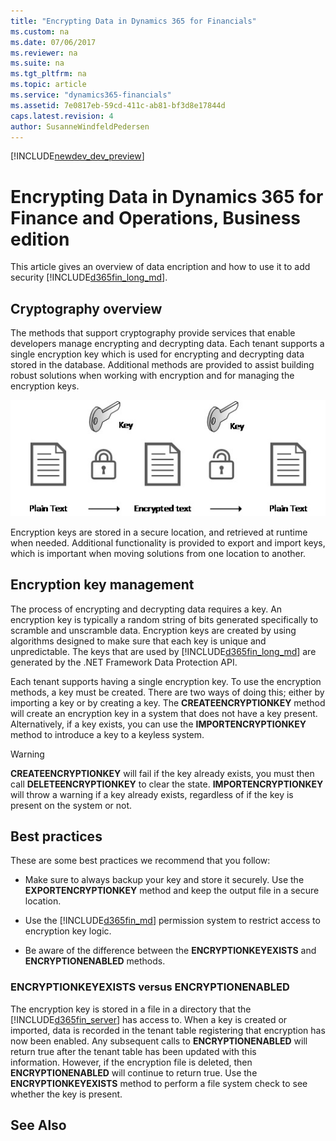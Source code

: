 ```yaml
---
title: "Encrypting Data in Dynamics 365 for Financials"
ms.custom: na
ms.date: 07/06/2017
ms.reviewer: na
ms.suite: na
ms.tgt_pltfrm: na
ms.topic: article
ms.service: "dynamics365-financials"
ms.assetid: 7e0817eb-59cd-411c-ab81-bf3d8e17844d
caps.latest.revision: 4
author: SusanneWindfeldPedersen
---
```


[!INCLUDE[newdev_dev_preview](includes/newdev_dev_preview.md)]

# Encrypting Data in Dynamics 365 for Finance and Operations, Business edition
This article gives an overview of data encription and how to use it to add security [!INCLUDE[d365fin_long_md](includes/d365fin_long_md.md)].

## Cryptography overview
The methods that support cryptography provide services that enable developers manage encrypting and decrypting data. Each tenant supports a single encryption key which is used for encrypting and decrypting data stored in the database. Additional methods are provided to assist building robust solutions when working with encryption and for managing the encryption keys.  

 ![Flow between plain text and encrypted text](media/Encryption.jpg "Encryption in Dynamics 365 Financials")  

Encryption keys are stored in a secure location, and retrieved at runtime when needed. Additional functionality is provided to export and import keys, which is important when moving solutions from one location to another.

## Encryption key management
 The process of encrypting and decrypting data requires a key. An encryption key is typically a random string of bits generated specifically to scramble and unscramble data. Encryption keys are created by using algorithms designed to make sure that each key is unique and unpredictable. The keys that are used by [!INCLUDE[d365fin_long_md](includes/d365fin_long_md.md)] are generated by the .NET Framework Data Protection API.  

Each tenant supports having a single encryption key. To use the encryption methods, a key must be created. There are two ways of doing this; either by importing a key or by creating a key. The **CREATEENCRYPTIONKEY** method will create an encryption key in a system that does not have a key present. Alternatively, if a key exists, you can use the **IMPORTENCRYPTIONKEY** method to introduce a key to a keyless system.  

 > [!WARNING]  
 >  **CREATEENCRYPTIONKEY** will fail if the key already exists, you must then call **DELETEENCRYPTIONKEY** to clear the state. **IMPORTENCRYPTIONKEY** will throw a warning if a key already exists, regardless of if the key is present on the system or not.  

## Best practices  
  These are some best practices we recommend that you follow:  

 -   Make sure to always backup your key and store it securely. Use the **EXPORTENCRYPTIONKEY** method and keep the output file in a secure location.  

 -   Use the [!INCLUDE[d365fin_md](includes/d365fin_md.md)] permission system to restrict access to encryption key logic.  

 -   Be aware of the difference between the **ENCRYPTIONKEYEXISTS** and **ENCRYPTIONENABLED** methods.

### ENCRYPTIONKEYEXISTS versus ENCRYPTIONENABLED  
  The encryption key is stored in a file in a directory that the [!INCLUDE[d365fin_server](includes/d365fin_server_md.md)] has access to. When a key is created or imported, data is recorded in the tenant table registering that encryption has now been enabled. Any subsequent calls to **ENCRYPTIONENABLED** will return true after the tenant table has been updated with this information. However, if the encryption file is deleted, then **ENCRYPTIONENABLED** will continue to return true. Use the **ENCRYPTIONKEYEXISTS** method to perform a file system check to see whether the key is present.  

## See Also  
 <!--
 [Programming in C/AL](Programming-in-C-AL.md)   
 [How to: Export and Import Encryption Keys](how-to-export-and-import-encryption-keys.md)   
 [How to: Enable and Disable Encryption Keys](how-to-enable-and-disable-encryption-keys.md)   
 [Manage Data Encryption](manage-data-encryption.md) -->
